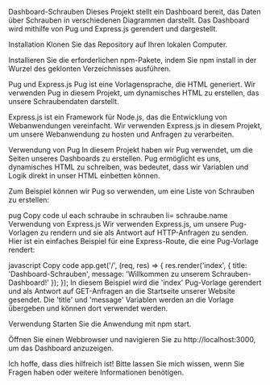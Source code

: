 Dashboard-Schrauben
Dieses Projekt stellt ein Dashboard bereit, das Daten über Schrauben in verschiedenen Diagrammen darstellt. Das Dashboard wird mithilfe von Pug und Express.js gerendert und dargestellt.

Installation
Klonen Sie das Repository auf Ihren lokalen Computer.

Installieren Sie die erforderlichen npm-Pakete, indem Sie npm install in der Wurzel des geklonten Verzeichnisses ausführen.

Pug und Express.js
Pug ist eine Vorlagensprache, die HTML generiert. Wir verwenden Pug in diesem Projekt, um dynamisches HTML zu erstellen, das unsere Schraubendaten darstellt.

Express.js ist ein Framework für Node.js, das die Entwicklung von Webanwendungen vereinfacht. Wir verwenden Express.js in diesem Projekt, um unsere Webanwendung zu hosten und Anfragen zu verarbeiten.

Verwendung von Pug
In diesem Projekt haben wir Pug verwendet, um die Seiten unseres Dashboards zu erstellen. Pug ermöglicht es uns, dynamisches HTML zu schreiben, was bedeutet, dass wir Variablen und Logik direkt in unser HTML einbetten können.

Zum Beispiel können wir Pug so verwenden, um eine Liste von Schrauben zu erstellen:

pug
Copy code
ul
  each schraube in schrauben
    li= schraube.name
Verwendung von Express.js
Wir verwenden Express.js, um unsere Pug-Vorlagen zu rendern und sie als Antwort auf HTTP-Anfragen zu senden. Hier ist ein einfaches Beispiel für eine Express-Route, die eine Pug-Vorlage rendert:

javascript
Copy code
app.get('/', (req, res) => {
  res.render('index', { title: 'Dashboard-Schrauben', message: 'Willkommen zu unserem Schrauben-Dashboard!' });
});
In diesem Beispiel wird die 'index' Pug-Vorlage gerendert und als Antwort auf GET-Anfragen an die Startseite unserer Website gesendet. Die 'title' und 'message' Variablen werden an die Vorlage übergeben und können dort verwendet werden.

Verwendung
Starten Sie die Anwendung mit npm start.

Öffnen Sie einen Webbrowser und navigieren Sie zu http://localhost:3000, um das Dashboard anzuzeigen.

Ich hoffe, dass dies hilfreich ist! Bitte lassen Sie mich wissen, wenn Sie Fragen haben oder weitere Informationen benötigen.






